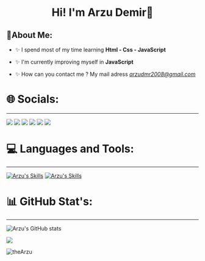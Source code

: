<h1 align="center">Hi! I'm Arzu Demir👋</h1>

💎About Me:
-----------------------------------------

- ✨ I spend most of my time learning **Html - Css - JavaScript**

- ✨ I'm currently improving myself in **JavaScript**

- ✨ How can you contact me ? My mail adress *arzudmr2008@gmail.com*


# 🌐 Socials:
-----------------------------------------

<a href="https://twitter.com/arzuuddemir/" target="_blank"><img src="https://img.shields.io/badge/X-%23000000.svg?style=for-the-badge&logo=X&logoColor=white)" target="_blank"></a>
<a href="https://open.spotify.com/user/31finxanuy73c7i3gre5v6g7ht4u" target="_blank"><img src="https://img.shields.io/badge/Spotify-1ED760?&style=for-the-badge&logo=spotify&logoColor=white" target="_blank"></a>
<a href="https://www.linkedin.com/in/arzuuddemir/" target="_blank"><img src="https://img.shields.io/badge/-LinkedIn-%230077B5?style=for-the-badge&logo=linkedin&logoColor=white" target="_blank"></a>
<a href="https://medium.com/@arzuuddemir" target="_blank"><img src="https://img.shields.io/badge/Medium-12100E?style=for-the-badge&logo=medium&logoColor=white" target="_blank" /></a>
<a href="https://linktr.ee/arzuups" target="_blank"><img src="https://img.shields.io/badge/linktree-1de9b6?style=for-the-badge&logo=linktree&logoColor=white" target="_blank"></a>
<a href="https://stackoverflow.com/users/21285076/arzu-demir" target="blank"><img src="https://img.shields.io/badge/-Stackoverflow-FE7A16?style=for-the-badge&logo=stack-overflow&logoColor=white" target="_blank" /></a>
</p>

# 💻 Languages and Tools:
------------------------------------------

[![Arzu's Skills](https://skillicons.dev/icons?i=html,css,js)](https://skillicons.dev)
[![Arzu's Skills](https://skillicons.dev/icons?i=figma,git&theme=light)](https://skillicons.dev)



# 📊 GitHub Stat's:
------------------------------------------
 
![Arzu's GitHub stats](https://github-readme-stats.vercel.app/api?username=arzuups&show_icons=true&theme=radical)
  
![](https://github-readme-stats.vercel.app/api/top-langs/?username=arzuups&theme=radical&hide_border=false&include_all_commits=false&count_private=true&layout=compact)
  
<p align="left"> <img src="https://komarev.com/ghpvc/?username=arzuups&label=Profile%20views&color=0e75b6&style=flat" alt="theArzu" /> </p>
